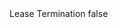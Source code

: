 <?xml version="1.0" encoding="UTF-8"?>
<CustomMetadata xmlns="http://soap.sforce.com/2006/04/metadata">
    <label>Lease Termination</label>
    <protected>false</protected>
</CustomMetadata>
